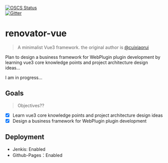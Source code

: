 [![OSCS Status](https://www.oscs1024.com/platform/badge/branlice/mini-vue.svg?size=small)](https://www.oscs1024.com/project/branlice/mini-vue?ref=badge_small)<br/>
[![Gitter](https://badges.gitter.im/mini-vue/community.svg)](https://gitter.im/mini-vue/community?utm_source=badge&utm_medium=badge&utm_campaign=pr-badge)

# renovator-vue

> A minimalist Vue3 framework. the original author is [@cuixiaorui](https://github.com/cuixiaorui/mini-vue)

Plan to design a business framework for WebPlugin plugin development by learning vue3 core knowledge points and project architecture design ideas...

I am in progress...

## Goals

> Objectives??

- [x] Learn vue3 core knowledge points and project architecture design ideas
- [x] Design a business framework for WebPlugin plugin development

## Deployment

- Jenkis: Enabled
- Github-Pages：Enabled
